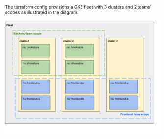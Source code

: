 The terraform config provisions a GKE fleet with 3 clusters and 2 teams' scopes as illustrated in the diagram.

![](fleet-teams-setup.png)
